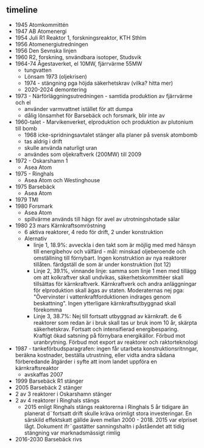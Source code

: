 ## timeline
* 1945 Atomkommittén
* 1947 AB Atomenergi
* 1954 Juli R1 Reaktor 1, forskningsreaktor, KTH Sthlm
* 1956 Atomenergiutredningen
* 1956 Den Sevnska linjen
* 1960 R2, forskning, snvändbara isotoper, Studsvik 
* 1964-74 Ågestaverket, el 10MW, fjärrvärme 55MW
  * tungvatten
  * Lönsam 1973 (oljekrisen) 
  * 1974 - stängning pga höjda säkerhetskrav (vilka? hitta mer)
  * 2020-2024 demontering
* 1973 - Närförläggningsutredningen - samtida produktion av fjärrvärme och el
  * använder varmvattnet istället för att dumpa
  * dålig lönsamhet för Barsebäck och forsmark, blir inte av
* 1960-talet - Marvikenverket, elproduktion och produktion av plutonium till bomb
  * 1968 icke-spridningsavtalet stänger alla planer på svensk atombomb
  * tas aldrig i drift
  * skulle använda naturligt uran
  * användes som oljekraftverk (200MW) till 2009
* 1972 - Oskarshamn 1
  * Asea Atom
* 1975 - Ringhals
  * Asea Atom och Westinghouse
* 1975 Barsebäck
  * Asea Atom
* 1979 TMI
* 1980 Forsmark
  * Asea Atom
  * spillvärme används till hägn för avel av utrotningshotade sälar
* 1980 23 mars Kärnkraftsomröstning
  * 6 aktiva reaktorer, 4 redo för drift, 2 under konstruktion
  * Alernativ
    * linje 1, 18.9%: avveckla i den takt som är möjlig med med hänsyn till energibehov och välfärd - mål: minskad oljeberoende och omställning till förnybart. Ingen konstruktion av nya reaktorer tillåten. färdgställ de som är under konstruktion (tot 12)
    * Linje 2, 39.1%, vinnande linje: samma som linje 1 men med tillägg om att kolkraftver skall undvikas, säkerhetskommittéer skall tillsättas  för kärnkraftverk. Kärnkraftverk och andra anläggningar för elproduktion skall ägas av staten. Moderaternas nej pga: "Övervinster i vattenkraftforduktionen indrages genom beskattning". Ingen ytterligare kärnkraftsutbyggnad skall förekomma
    * Linje 3, 38.7%: Nej till fortsatt utbyggnad av kärnkraft. de 6 reaktorer som redan är i bruk skall tas ur bruk inom 10 år, skärpta säkerhetskrav. Fortsatt och intensifierad energibesparing. Kraftigt ökad satsning på förnybara energikällor. Förbud mot uranbrytning. Förbud mot export av reaktorer och raktorteknologi
* 1987 - tankeförbudsparagrafen: ingen får utarbeta konstruktionsritnngar, beräkna kostnader, beställa utrustning, eller vidta andra sådana förberedande åtgärder i syfte att inom landet uppföra en kärnkraftsreaktor
  * avskaffas 2007
* 1999 Barsebäck R1 stänger
* 2005 Barsebäck 2 stänger
* 2 av 3 reaktorer i Oskarshamn stänger
* 2 av 4 reaktorer i Ringhals stängs
  * 2015 enligt Ringhals stängs reaktorerna i Ringhals 5 år tidigare än planerat d¨fortsatt drift skulle kräva orimligt stora investeringar. En särskild effektskatt gällde även mellan 2000 - 2018. 2015 var elpriset lågt. Dokument ifr¨gastätter sanningshaltn i påståendet att tidig stängning var marknadsmässigt rimlig
* 2016-2030 Barsebäck rivs